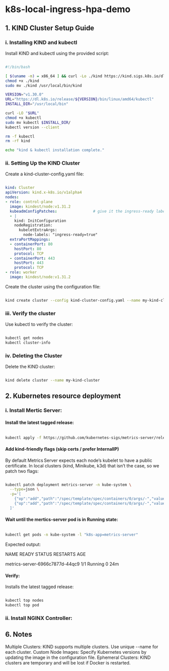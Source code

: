 # k8s-local-ingress-hpa-demo

## 1. KIND Cluster Setup Guide

### i. Installing KIND and kubectl
Install KIND and kubectl using the provided script:
```bash

#!/bin/bash

[ $(uname -m) = x86_64 ] && curl -Lo ./kind https://kind.sigs.k8s.io/dl/v0.27.0/kind-linux-amd64
chmod +x ./kind
sudo mv ./kind /usr/local/bin/kind

VERSION="v1.30.0"
URL="https://dl.k8s.io/release/${VERSION}/bin/linux/amd64/kubectl"
INSTALL_DIR="/usr/local/bin"

curl -LO "$URL"
chmod +x kubectl
sudo mv kubectl $INSTALL_DIR/
kubectl version --client

rm -f kubectl
rm -rf kind

echo "kind & kubectl installation complete."
```

### ii. Setting Up the KIND Cluster
Create a kind-cluster-config.yaml file:

```yaml

kind: Cluster
apiVersion: kind.x-k8s.io/v1alpha4
nodes:
- role: control-plane
  image: kindest/node:v1.31.2
  kubeadmConfigPatches:                # give it the ingress‑ready label
  - |
    kind: InitConfiguration
    nodeRegistration:
      kubeletExtraArgs:
        node-labels: "ingress-ready=true"
  extraPortMappings:
  - containerPort: 80
    hostPort: 80
    protocol: TCP
  - containerPort: 443
    hostPort: 443
    protocol: TCP
- role: worker
  image: kindest/node:v1.31.2

```
Create the cluster using the configuration file:

```bash

kind create cluster --config kind-cluster-config.yaml --name my-kind-cluster
```

### iii. Verify the cluster
Use kubectl to verify the cluster:
```bash

kubectl get nodes
kubectl cluster-info
```

### iv. Deleting the Cluster
Delete the KIND cluster:
```bash

kind delete cluster --name my-kind-cluster
```
## 2. Kubernetes resource deployment

### i. Install Mertic Server:

#### Install the latest tagged release:
```bash

kubectl apply -f https://github.com/kubernetes-sigs/metrics-server/releases/latest/download/components.yaml
```

#### Add kind‑friendly flags (skip certs / prefer InternalIP)

By default Metrics Server expects each node’s kubelet to have a public
certificate. In local clusters (kind, Minikube, k3d) that isn’t the case, so we patch two flags:

```bash

kubectl patch deployment metrics-server -n kube-system \
  --type=json \
  -p='[
    {"op":"add","path":"/spec/template/spec/containers/0/args/-","value":"--kubelet-insecure-tls"},
    {"op":"add","path":"/spec/template/spec/containers/0/args/-","value":"--kubelet-preferred-address-types=InternalIP,ExternalIP,Hostname"}
  ]'
```

#### Wait until the mertics-server pod is in Running state:

```bash

kubectl get pods -n kube-system -l "k8s-app=metrics-server"
```

Expected output:

NAME                              READY   STATUS    RESTARTS   AGE

metrics-server-6966c7877d-44qc9   1/1     Running   0          24m

#### Verify:
Installs the latest tagged release:

```bash

kubectl top nodes
kubectl top pod
```
### ii. Install NGINX Controller:

## 6. Notes

Multiple Clusters: KIND supports multiple clusters. Use unique --name for each cluster.
Custom Node Images: Specify Kubernetes versions by updating the image in the configuration file.
Ephemeral Clusters: KIND clusters are temporary and will be lost if Docker is restarted.

